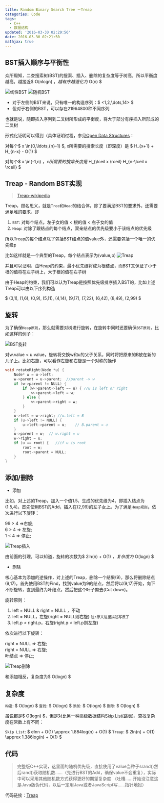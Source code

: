 ```yaml
---
title: Random Binary Search Tree －Treap
categories: Code
tags:
  - C++
  - 数据结构
updated: '2016-03-30 02:29:56'
date: 2016-03-30 02:21:50
mathjax: true
---
```


## BST插入顺序与平衡性

众所周知，二查搜索树(BST)的搜索、插入、删除的复杂度等于树高，所以平衡度越高，越接近$ O(nlogn) $，越有序越退化为$ O(n) $

![线性BST](https://lf3-client-infra.bytetos.com/obj/client-infra-images/lizhuoli/f7dac35688c54f2e9ac1a605b4295a39/2022-07-14/image/3/9f/4b2394fd756bcf2edcee109bb18ef.png)
![随机BST](https://lf3-client-infra.bytetos.com/obj/client-infra-images/lizhuoli/f7dac35688c54f2e9ac1a605b4295a39/2022-07-14/image/e/a2/3419e63d7126ece4996634b3f7dad.png)

+ 对于左侧的BST来说，只有唯一的构造序列：$ <1,2,\dots,14> $
+ 但对于右侧的BST，可以存在21964800种不同序列

也就是说，随即插入序列到二叉树所形成的平衡度，将大于部分有序插入所形成的二叉树

形式化证明可以得到（具体证明过程，参见[Open Data Structures][3]：

对每个$ x \in{0,\ldots,{n}-1} $, x所需要的搜索长度（即深度）是 $ H\_{x+1} + H\_{n-x} - O(1) $

对每个$ x \in(-1,n) $，x所需要的搜索长度是$ H\_{\lceil x \rceil} H\_{n-\lceil x \rceil} $

## Treap - Random BST实现

> [Treap-wikipedia][4]

Treap，顾名思义，就是`Tree`和`Head`的结合体，除了要满足BST的要求外，还需要满足堆的要求，即

1.  `BST`: 对每个结点，左子女的值 < 根的值 < 右子女的值
2.  `Heap`: 对除了跟结点的每个结点，双亲结点的优先级要小于该结点的优先级

所以Treap的每个结点除了包括BST结点的值value外，还需要包括一个唯一的优先级p

比如这样就是一个典型的Treap，每个结点表示为(value,p) ![Treap][5]

并且可以证明，由Heap的约束，最小优先级将成为根结点，而BST又保证了小于根的值将在左子树上，大于根的值在右子树

由于Heap的约束，我们可以认为Treap是按照优先级排序插入BST的，比如上述Treap可以由以下序列构造

$ (3,1), (1,6), (0,9), (5,11), (4,14), (9,17), (7,22), (6,42), (8,49), (2,99) $

## 旋转

为了确保`Heap原则`，那么就需要对树进行旋转，在旋转中同时还要确保`BST原则`，比如这样的例子：

![BST旋转][6]

对w.value < u.value，旋转将交换w和u的父子关系，同时将把原来的B放在新的儿子上。比如右旋，可以看作左旋和右旋是一个对称的操作

```cpp
void rotateRight(Node *u) {
    Node* w = u->left;
    w->parent = u->parent;  //parent -> w
    if (w->parent != NULL) {
        if (w->parent->left == u) { //u is left or right
            w->parent->left = w;
        } else {
            w->parent->right = w;
        }
    }
    u->left = w->right; //u.left = B
    if (u->left != NULL) {
        u->left->parent = u;    // B.parent = u
    }
    u->parent = w;  // w.right = u
    w->right = u;
    if (u == root) {   //if u is root
        root = w;
        root->parent = NULL;
    }
}
```

## 添加/删除

*   添加

比如，对上述的Treap，加入一个值1.5，生成的优先级为4，即插入结点为(1.5,4)。首先使用BST的Add，插入在(2,99)的左子女上。为了满足`Heap规则`，依次进行以下旋转：

99 > 4 =>右旋;  
6 > 4 => 左旋;  
1 < 4 => 停止;

![Treap插入][7]

由前面的引理，可以知道，旋转的次数为$ 2ln(n) + O(1) $，复杂度为$ O(logn) $

*   删除

核心基本为添加的逆操作，对上述的Treap，删除一个结果(9)，那么将删除结点(9,17)。首先使用BST的Find，找到value为9的结点，然后将以(9,17)开始，向下不断旋转，直到最终为叶结点，然后把这个叶子剪去(Cut down)。

旋转原则：
1. left = NULL & right = NULL ，不动
2. left = NULL，左旋(right = NULL则右旋) `注:原文这里描述写反了`
3. left.p < right.p，右旋(right.p < left.p则左旋)

依次进行以下旋转：

right = NULL => 右旋;  
right = NULL => 右旋;  
叶结点 => 停止;

![Treap删除][8]

和添加相反，复杂度为$ O(logn) $

## 复杂度

`构造`: $ O(logn) $ `查找`: $ O(logn) $ `添加`: $ O(logn) $ `删除`: $ O(logn) $

虽说都是$ O(logn) $，但是对比另一种高级数据结构[Skip List(跳表)][9]，查找复杂度在常数上有不同：

`Skip List`: $ elnn + O(1) \approx 1.884log(n) + O(1) $ `Treap`: $ 2ln(n) + O(1) \approx 1.386log(n) + O(1) $

## 代码

> 完整版C++实现，这里面的随机优先级，直接使用了value当种子srand()然后rand()获取随机数……（先进行BST的Add，确保value不会重复），实际中可以采用其他随机数方式获得更好的期望复杂度 （吐槽……开始没注意这是Java版伪代码，以后一定用Java或者JavaScript写……指针地狱）

代码链接：[Treap][10]


 [3]: http://opendatastructures.org/ods-java/7_1_Random_Binary_Search_Tr.html#fig:rbst-records
 [4]: https://en.wikipedia.org/wiki/Treap
 [5]: http://opendatastructures.org/versions/edition-0.1e/ods-java/img1086.png
 [6]: http://opendatastructures.org/versions/edition-0.1e/ods-java/img1102.png
 [7]: http://opendatastructures.org/versions/edition-0.1e/ods-java/img1108.png
 [8]: http://opendatastructures.org/versions/edition-0.1e/ods-java/img1114.png
 [9]: https://en.wikipedia.org/wiki/Skip_list
 [10]: http://www.dreampiggy.com/source/413-2/